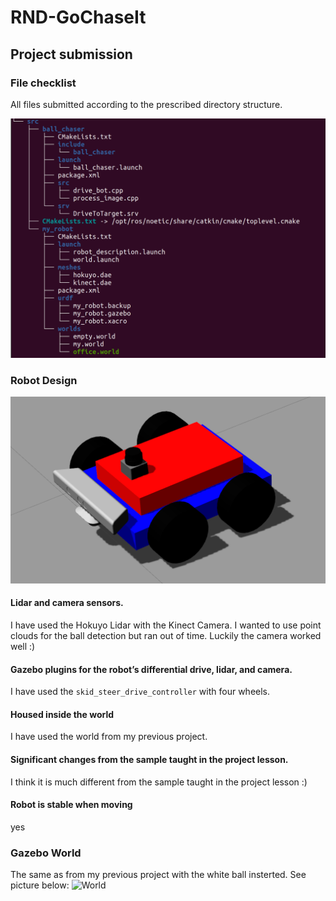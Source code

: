 # RND-GoChaseIt

## Project submission

### File checklist
All files submitted according to the prescribed directory structure.

![Directory Tree](/images/Dir_Tree.png)

### Robot Design
![Robot](/images/robot.png)
#### Lidar and camera sensors.
I have used the Hokuyo Lidar with the Kinect Camera. I wanted to use point clouds for the ball detection but ran out of time. Luckily the camera worked well :)

#### Gazebo plugins for the robot’s differential drive, lidar, and camera.
I have used the `skid_steer_drive_controller` with four wheels.

#### Housed inside the world
I have used the world from my previous project. 

#### Significant changes from the sample taught in the project lesson.
I think it is much different from the sample taught in the project lesson :)

#### Robot is stable when moving
yes

### Gazebo World
The same as from my previous project with the white ball insterted. See picture below:
![World](/images/world.png)

